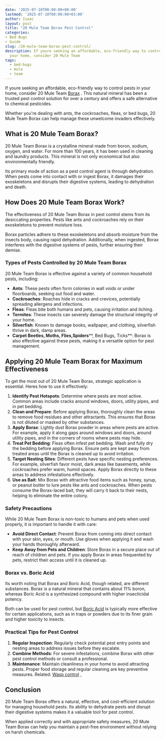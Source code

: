 ```yaml
---
date: '2025-07-10T00:00:00+00:00'
lastmod: '2025-07-10T00:00:00+03:00'
author: Isaac
layout: post
title: "20 Mule Team Borax Pest Control"
categories:
- Bed Bugs
- Guide
slug: /20-mule-team-borax-pest-control/
description: If youre seeking an affordable, eco-friendly way to control pests in
  your home, consider 20 Mule Team
tags: 
  - bed-bugs
  - mule
  - team
---
```

If youre seeking an affordable, eco-friendly way to control pests in your home, consider 20 Mule Team
[Borax](https://en.wikipedia.org/wiki/Borax)
. This natural mineral has been a trusted pest control solution for over a century and offers a safe alternative to chemical pesticides.

Whether you're dealing with ants, the cockroaches, fleas, or bed bugs, 20 Mule Team Borax can help manage these unwelcome invaders effectively.
## What is 20 Mule Team Borax?
20 Mule Team Borax is a crystalline mineral made from boron, sodium, oxygen, and water. For more than 100 years, it has been used in cleaning and laundry products. This mineral is not only economical but also environmentally friendly.

Its primary mode of action as a pest control agent is through dehydration. When pests come into contact with or ingest Borax, it damages their exoskeletons and disrupts their digestive systems, leading to dehydration and death.
## How Does 20 Mule Team Borax Work?
The effectiveness of 20 Mule Team Borax in pest control stems from its desiccating properties. Pests like ants and cockroaches rely on their exoskeletons to prevent moisture loss.

Borax particles adhere to these exoskeletons and absorb moisture from the insects body, causing rapid dehydration. Additionally, when ingested, Borax interferes with the digestive systems of pests, further ensuring their demise.
### Types of Pests Controlled by 20 Mule Team Borax
20 Mule Team Borax is effective against a variety of common household pests, including:
- **Ants**: These pests often form colonies in wall voids or under floorboards, seeking out food and water.
- **Cockroaches**: Roaches hide in cracks and crevices, potentially spreading allergens and infections.
- **Fleas**: Fleas bite both humans and pets, causing irritation and itching.
- **Termites**: These insects can severely damage the structural integrity of your home.
- **Silverfish**: Known to damage books, wallpaper, and clothing, silverfish thrive in dark, damp areas.
- **Carpet Beetles, Moths, Flies,Spiders****, Bed Bugs, Ticks**: Borax is also effective against these pests, making it a versatile option for pest management.
## Applying 20 Mule Team Borax for Maximum Effectiveness
To get the most out of 20 Mule Team Borax, strategic application is essential. Heres how to use it effectively:
1. **Identify Pest Hotspots**: Determine where pests are most active. Common areas include cracks around windows, doors, utility pipes, and in pet bedding.
2. **Clean and Prepare**: Before applying Borax, thoroughly clean the areas to remove food residues and other attractants. This ensures that Borax is not diluted or masked by other substances.
3. **Apply Borax**: Lightly dust Borax powder in areas where pests are active. For example, apply it along gaps around windows and doors, around utility pipes, and in the corners of rooms where pests may hide.
4. **Treat Pet Bedding**: Fleas often infest pet bedding. Wash and fully dry the bedding before applying Borax. Ensure pets are kept away from treated areas until the Borax is cleaned up to avoid irritation.
5. **Target Nesting Sites**: Different pests have specific nesting preferences. For example, silverfish favor moist, dark areas like basements, while cockroaches prefer warm, humid spaces. Apply Borax directly to these areas to address infestations effectively.
6. **Use as Bait**: Mix Borax with attractive food items such as honey, syrup, or peanut butter to lure pests like ants and cockroaches. When pests consume the Borax-laced bait, they will carry it back to their nests, helping to eliminate the entire colony.
### Safety Precautions
While 20 Mule Team Borax is non-toxic to humans and pets when used properly, it is important to handle it with care:
- **Avoid Direct Contact**: Prevent Borax from coming into direct contact with your skin, eyes, or mouth. Use gloves when applying it and wash your hands thoroughly afterward.
- **Keep Away from Pets and Children**: Store Borax in a secure place out of reach of children and pets. If you apply Borax in areas frequented by pets, restrict their access until it is cleaned up.
### Borax vs. Boric Acid
Its worth noting that Borax and Boric Acid, though related, are different substances. Borax is a natural mineral that contains about 11% boron, whereas Boric Acid is a synthesized compound with higher insecticidal potency.

Both can be used for pest control, but
[Boric Acid](https://pestpolicy.com/boric-acid/)
is typically more effective for certain applications, such as in traps or powders due to its finer grain and higher toxicity to insects.
### Practical Tips for Pest Control
1. **Regular Inspection**: Regularly check potential pest entry points and nesting areas to address issues before they escalate.
2. **Combine Methods**: For severe infestations, combine Borax with other pest control methods or consult a professional.
3. **Maintenance**: Maintain cleanliness in your home to avoid attracting pests. Proper food storage and regular cleaning are key preventive measures.
Related:
[Wasp control](https://pestpolicy.com/best-wasp-spray/)
,
## Conclusion
20 Mule Team Borax offers a natural, effective, and cost-efficient solution for managing household pests. Its ability to dehydrate pests and disrupt their digestive systems makes it a valuable tool for pest control.

When applied correctly and with appropriate safety measures, 20 Mule Team Borax can help you maintain a pest-free environment without relying on harsh chemicals.
